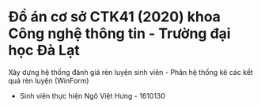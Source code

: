 # Đồ án cơ sở CTK41 (2020) khoa Công nghệ thông tin - Trường đại học Đà Lạt
 Xây dựng hệ thống đánh giá rèn luyện sinh viên - Phân hệ thống kê các kết quả rèn luyện (WinForm)
* Sinh viên thực hiện Ngô Việt Hưng - 1610130
